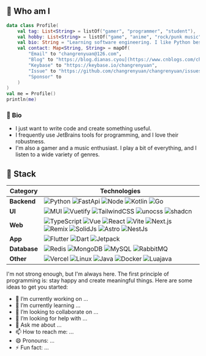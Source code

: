 ## 👋 Who am I

```kotlin
data class Profile(
    val tag: List<String> = listOf("gamer", "programmer", "student"),
    val hobby: List<String> = listOf("game", "anime", "rock/punk music"),
    val bio: String = "Learning software engineering. I like Python best, not Java.",
    val contact: Map<String, String> = mapOf(
        "Email" to "changrenyuan@126.com",
        "Blog" to "https://blog.dianas.cyou](https://www.cnblogs.com/changryJB",
        "Keybase" to "https://keybase.io/changrenyuan",
        "Issue" to "https://github.com/changrenyuan/changrenyuan/issues",
        "Sponsor" to 
    )
)
val me = Profile()
println(me)
```

### 🥕 Bio

- I just want to write code and create something useful.
- I frequently use JetBrains tools for programming, and I love their robustness.
- I'm also a gamer and a music enthusiast. I play a bit of everything, and I listen to a wide variety of genres.




## 🥕 Stack

| **Category** | **Technologies** |
|--------------|------------------|
| **Backend**  | ![Python](https://img.shields.io/badge/-Python-3776AB?style=flat-square&logo=python&logoColor=white) ![FastApi](https://img.shields.io/badge/-FastApi-009688?style=flat-square&logo=fastapi&logoColor=white) ![Node](https://img.shields.io/badge/-Node.js-339933?style=flat-square&logo=node.js&logoColor=white) ![Kotlin](https://img.shields.io/badge/-Kotlin-7F7F7F?style=flat-square&logo=kotlin&logoColor=white) ![Go](https://img.shields.io/badge/-Go-7F7F7F?style=flat-square&logo=go&logoColor=white) |
| **UI**       | ![MUI](https://img.shields.io/badge/-MUI-007FFF?style=flat-square&logo=mui&logoColor=white) ![Vuetify](https://img.shields.io/badge/-Vuetify-1867C0?style=flat-square&logo=vuetify&logoColor=white) ![TailwindCSS](https://img.shields.io/badge/-TailwindCSS-38B2AC?style=flat-square&logo=tailwind-css&logoColor=white) ![unocss](https://img.shields.io/badge/-unocss-7F7F7F?style=flat-square) ![shadcn](https://img.shields.io/badge/-shadcn-7F7F7F?style=flat-square) |
| **Web**      | ![TypeScript](https://img.shields.io/badge/-TypeScript-3178C6?style=flat-square&logo=typescript&logoColor=white) ![Vue](https://img.shields.io/badge/-Vue.js-4FC08D?style=flat-square&logo=vue.js&logoColor=white) ![React](https://img.shields.io/badge/-React-61DAFB?style=flat-square&logo=react&logoColor=white) ![Vite](https://img.shields.io/badge/-Vite-646CFF?style=flat-square&logo=vite&logoColor=white) ![Next.js](https://img.shields.io/badge/-Next.js-000000?style=flat-square&logo=nextdotjs&logoColor=white) ![Remix](https://img.shields.io/badge/-Remix-0F0F12?style=flat-square&logo=remix&logoColor=white) ![SolidJs](https://img.shields.io/badge/-SolidJs-7F7F7F?style=flat-square) ![Astro](https://img.shields.io/badge/-Astro-7F7F7F?style=flat-square) ![NestJs](https://img.shields.io/badge/-NestJs-7F7F7F?style=flat-square) |
| **App**      | ![Flutter](https://img.shields.io/badge/-Flutter-02569B?style=flat-square&logo=flutter&logoColor=white) ![Dart](https://img.shields.io/badge/-Dart-0175C2?style=flat-square&logo=dart&logoColor=white) ![Jetpack](https://img.shields.io/badge/-Jetpack-7F7F7F?style=flat-square&logo=jetpack-compose&logoColor=white) |
| **Database** | ![Redis](https://img.shields.io/badge/-Redis-DC382D?style=flat-square&logo=redis&logoColor=white) ![MongoDB](https://img.shields.io/badge/-MongoDB-47A248?style=flat-square&logo=mongodb&logoColor=white) ![MySQL](https://img.shields.io/badge/-MySQL-4479A1?style=flat-square&logo=mysql&logoColor=white) ![RabbitMQ](https://img.shields.io/badge/-RabbitMQ-FF6600?style=flat-square&logo=rabbitmq&logoColor=white) |
| **Other**    | ![Vercel](https://img.shields.io/badge/-Vercel-000000?style=flat-square&logo=vercel&logoColor=white) ![Linux](https://img.shields.io/badge/-Linux-FCC624?style=flat-square&logo=linux&logoColor=black) ![Java](https://img.shields.io/badge/-Java-007396?style=flat-square&logo=java&logoColor=white) ![Docker](https://img.shields.io/badge/-Docker-2496ED?style=flat-square&logo=docker&logoColor=white) ![Luajava](https://img.shields.io/badge/-Luajava-7F7F7F?style=flat-square) |



I'm not strong enough, but I'm always here. The first principle of programming is: stay happy and create meaningful things.
Here are some ideas to get you started:

- 🔭 I’m currently working on ...
- 🌱 I’m currently learning ...
- 👯 I’m looking to collaborate on ...
- 🤔 I’m looking for help with ...
- 💬 Ask me about ...
- 📫 How to reach me: ...
- 😄 Pronouns: ...
- ⚡ Fun fact: ...

